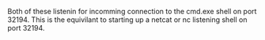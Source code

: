 Both of these listenin for incomming connection to the cmd.exe shell on port 32194. This is the equivilant to starting up a netcat or nc listening shell on port 32194.
